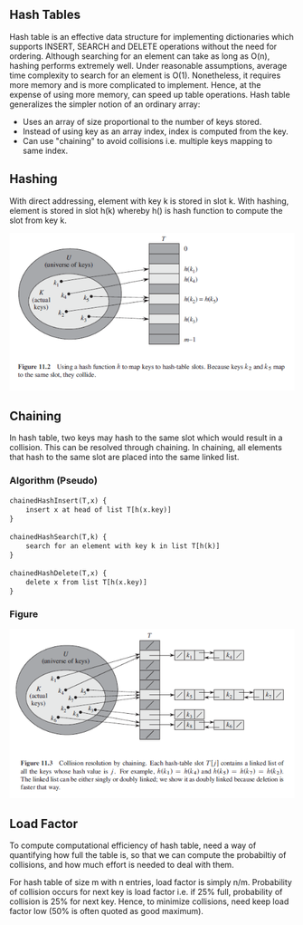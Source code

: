 ## Hash Tables

Hash table is an effective data structure for implementing dictionaries which supports INSERT, SEARCH and DELETE operations without the need for ordering. Although searching for an element can take as long as O(n), hashing performs extremely well. Under reasonable assumptions, average time complexity to search for an element is O(1). Nonetheless, it requires more memory and is more complicated to implement. Hence, at the expense of using more memory, can speed up table operations. Hash table generalizes the simpler notion of an ordinary array:

- Uses an array of size proportional to the number of keys stored.
- Instead of using key as an array index, index is computed from the key.
- Can use "chaining" to avoid collisions i.e. multiple keys mapping to same index.

## Hashing

With direct addressing, element with key k is stored in slot k. With hashing, element is stored in slot h(k) whereby h() is hash function to compute the slot from key k.

<img src="../../assets/hash-table-hashing.PNG">

## Chaining

In hash table, two keys may hash to the same slot which would result in a collision. This can be resolved through chaining. In chaining, all elements that hash to the same slot are placed into the same linked list.

### Algorithm (Pseudo)

```
chainedHashInsert(T,x) {
    insert x at head of list T[h(x.key)]
}

chainedHashSearch(T,k) {
    search for an element with key k in list T[h(k)]
}

chainedHashDelete(T,x) {
    delete x from list T[h(x.key)]
}
```

### Figure

<img src="../../assets/hash-table-collision.PNG">

## Load Factor

To compute computational efficiency of hash table, need a way of quantifying how full the table is, so that we can compute the probabiltiy of collisions, and how much effort is needed to deal with them.

For hash table of size m with n entries, load factor is simply n/m. Probability of collision occurs for next key is load factor i.e. if 25% full, probability of collision is 25% for next key. Hence, to minimize collisions, need keep load factor low (50% is often quoted as good maximum).
